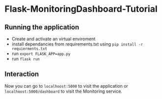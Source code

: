# Flask-MonitoringDashboard-Tutorial

## Running the application
- Create and activate an virtual enviroment
- install dependancies from requirements.txt using `pip install -r requierments.txt`
- run `export FLASK_APP=app.py`
- run `flask run`

## Interaction
Now you can go to `localhoost:5000` to visit the application or `localhoost:5000/dashboard` to visit the Monitoring service.
